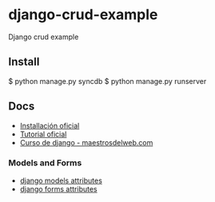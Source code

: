 django-crud-example
===================

Django crud example

## Install
  $ python manage.py syncdb
  $ python manage.py runserver


## Docs

* [Installación oficial](https://docs.djangoproject.com/en/1.5/intro/install/)
* [Tutorial oficial](https://docs.djangoproject.com/en/1.5/intro/tutorial01/)
* [Curso de django - maestrosdelweb.com](http://www.maestrosdelweb.com/guias/#guias-django)


### Models and Forms

* [django models attributes](http://www.maestrosdelweb.com/images/2012/05/django-models.jpg)
* [django forms attributes](http://www.maestrosdelweb.com/images/2012/06/django-forms.pdf)
